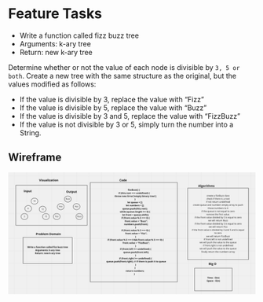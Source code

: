 # Feature Tasks

- Write a function called fizz buzz tree
- Arguments: k-ary tree
- Return: new k-ary tree

Determine whether or not the value of each node is divisible by `3, 5 or both`. Create a new tree with the same structure as the original, but the values modified as follows:

- If the value is divisible by 3, replace the value with “Fizz”
- If the value is divisible by 5, replace the value with “Buzz”
- If the value is divisible by 3 and 5, replace the value with “FizzBuzz”
- If the value is not divisible by 3 or 5, simply turn the number into a String.


## Wireframe
![FizzBuzz](FizzBuzz.png)
